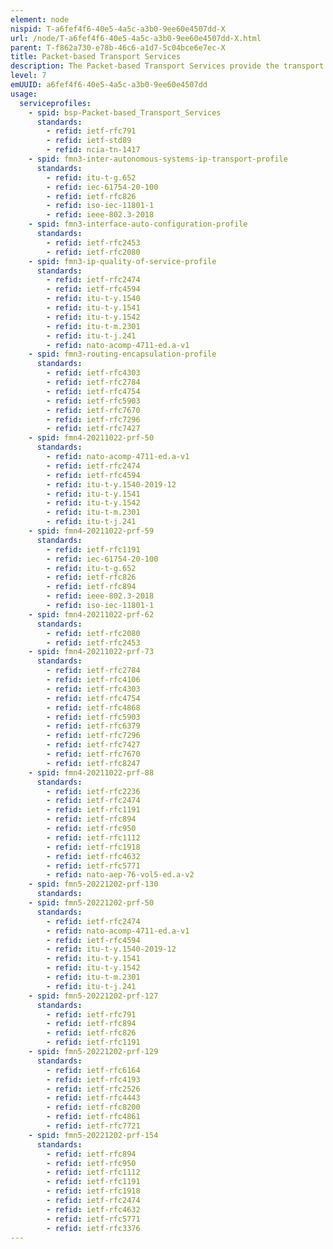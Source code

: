 ```yaml
---
element: node
nispid: T-a6fef4f6-40e5-4a5c-a3b0-9ee60e4507dd-X
url: /node/T-a6fef4f6-40e5-4a5c-a3b0-9ee60e4507dd-X.html
parent: T-f862a730-e78b-46c6-a1d7-5c04bce6e7ec-X
title: Packet-based Transport Services
description: The Packet-based Transport Services provide the transport of Internet Protocol (IP) packets between two or more end-points, involving forwarding between packet-based routers using destination-based or policy-based routing protocols natively or over Virtual Private Network (VPN) tunnels. In these services the routing is performed on a per-packet basis. The services' "unit" is the packet flow, a flow of packets sharing a given attribute coded in the packet header (e.g. source, destination address or type of service). Packet-based Transport Services can interface to Transmission Services through various possible Cross-layer Adaptation Functions (CLAF) such as Packet Optical Transport (P-OTS), based on the transport of IP packets over fibre using Multiprotocol Label Switching Transport Profile (MPLS-TP). The same breakdown provided under the Packet-based Access Services class applies to the Packet-based Transport Services class. Only certain service types like Session-based VPNs are not applicable in this Transport Services context as those can only be initiated from the user end-point devices and applications (e.g. a browser running on a laptop, in turn served by a packet-based access service on its network interface).
level: 7
emUUID: a6fef4f6-40e5-4a5c-a3b0-9ee60e4507dd
usage:
  serviceprofiles:
    - spid: bsp-Packet-based_Transport_Services
      standards:
        - refid: ietf-rfc791
        - refid: ietf-std89
        - refid: ncia-tn-1417
    - spid: fmn3-inter-autonomous-systems-ip-transport-profile
      standards:
        - refid: itu-t-g.652
        - refid: iec-61754-20-100
        - refid: ietf-rfc826
        - refid: iso-iec-11801-1
        - refid: ieee-802.3-2018
    - spid: fmn3-interface-auto-configuration-profile
      standards:
        - refid: ietf-rfc2453
        - refid: ietf-rfc2080
    - spid: fmn3-ip-quality-of-service-profile
      standards:
        - refid: ietf-rfc2474
        - refid: ietf-rfc4594
        - refid: itu-t-y.1540
        - refid: itu-t-y.1541
        - refid: itu-t-y.1542
        - refid: itu-t-m.2301
        - refid: itu-t-j.241
        - refid: nato-acomp-4711-ed.a-v1
    - spid: fmn3-routing-encapsulation-profile
      standards:
        - refid: ietf-rfc4303
        - refid: ietf-rfc2784
        - refid: ietf-rfc4754
        - refid: ietf-rfc5903
        - refid: ietf-rfc7670
        - refid: ietf-rfc7296
        - refid: ietf-rfc7427
    - spid: fmn4-20211022-prf-50
      standards:
        - refid: nato-acomp-4711-ed.a-v1
        - refid: ietf-rfc2474
        - refid: ietf-rfc4594
        - refid: itu-t-y.1540-2019-12
        - refid: itu-t-y.1541
        - refid: itu-t-y.1542
        - refid: itu-t-m.2301
        - refid: itu-t-j.241
    - spid: fmn4-20211022-prf-59
      standards:
        - refid: ietf-rfc1191
        - refid: iec-61754-20-100
        - refid: itu-t-g.652
        - refid: ietf-rfc826
        - refid: ietf-rfc894
        - refid: ieee-802.3-2018
        - refid: iso-iec-11801-1
    - spid: fmn4-20211022-prf-62
      standards:
        - refid: ietf-rfc2080
        - refid: ietf-rfc2453
    - spid: fmn4-20211022-prf-73
      standards:
        - refid: ietf-rfc2784
        - refid: ietf-rfc4106
        - refid: ietf-rfc4303
        - refid: ietf-rfc4754
        - refid: ietf-rfc4868
        - refid: ietf-rfc5903
        - refid: ietf-rfc6379
        - refid: ietf-rfc7296
        - refid: ietf-rfc7427
        - refid: ietf-rfc7670
        - refid: ietf-rfc8247
    - spid: fmn4-20211022-prf-88
      standards:
        - refid: ietf-rfc2236
        - refid: ietf-rfc2474
        - refid: ietf-rfc1191
        - refid: ietf-rfc894
        - refid: ietf-rfc950
        - refid: ietf-rfc1112
        - refid: ietf-rfc1918
        - refid: ietf-rfc4632
        - refid: ietf-rfc5771
        - refid: nato-aep-76-vol5-ed.a-v2
    - spid: fmn5-20221202-prf-130
      standards:
    - spid: fmn5-20221202-prf-50
      standards:
        - refid: ietf-rfc2474
        - refid: nato-acomp-4711-ed.a-v1
        - refid: ietf-rfc4594
        - refid: itu-t-y.1540-2019-12
        - refid: itu-t-y.1541
        - refid: itu-t-y.1542
        - refid: itu-t-m.2301
        - refid: itu-t-j.241
    - spid: fmn5-20221202-prf-127
      standards:
        - refid: ietf-rfc791
        - refid: ietf-rfc894
        - refid: ietf-rfc826
        - refid: ietf-rfc1191
    - spid: fmn5-20221202-prf-129
      standards:
        - refid: ietf-rfc6164
        - refid: ietf-rfc4193
        - refid: ietf-rfc2526
        - refid: ietf-rfc4443
        - refid: ietf-rfc8200
        - refid: ietf-rfc4861
        - refid: ietf-rfc7721
    - spid: fmn5-20221202-prf-154
      standards:
        - refid: ietf-rfc894
        - refid: ietf-rfc950
        - refid: ietf-rfc1112
        - refid: ietf-rfc1191
        - refid: ietf-rfc1918
        - refid: ietf-rfc2474
        - refid: ietf-rfc4632
        - refid: ietf-rfc5771
        - refid: ietf-rfc3376
---
```

